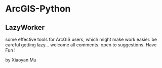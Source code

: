 # ArcGIS-Python

## LazyWorker

some effective tools for ArcGIS users, which might make work easier.  be careful getting lazy...
welcome all comments.
open to suggestions.
Have Fun !



by Xiaoyan Mu
